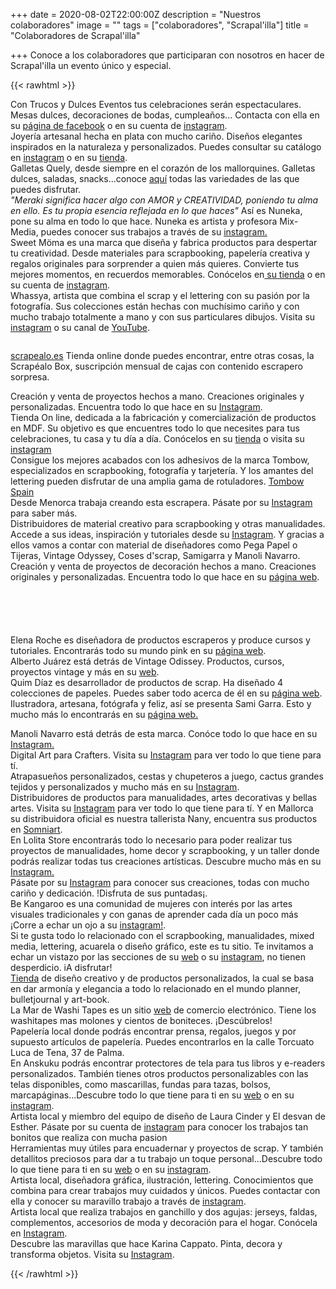 +++
date = 2020-08-02T22:00:00Z
description = "Nuestros colaboradores"
image = ""
tags = ["colaboradores", "Scrapal'illa"]
title = "Colaboradores de Scrapal'illa"

+++
Conoce a los colaboradores que participaran con nosotros en hacer de Scrapal'illa un evento único y especial.

{{< rawhtml >}}

<div class="box alt">

<div class="row 50% uniform">

<!------------TRUCOS Y DULCES + FLORES GUIRIOR--------------------------------------->

<div class="3u"><span><img src="/uploads/trucos-y-dulces-2020-08-11.jpg" alt="" /></span></div>

<div class="3u"><span class="image fit">Con Trucos y Dulces Eventos tus celebraciones serán espectaculares. Mesas dulces, decoraciones de bodas, cumpleaños... Contacta con ella en su <a href="https://www.facebook.com/trucosydulceseventos">página de facebook</a> o en su cuenta de <a href="https://www.instagram.com/trucosydulces_eventos/">instagram</a>.</span></div>

<div class="3u"><span><img src="/uploads/flores-de-guirior2-2020-08-24.jpg" alt="" /></span></div>

<div class="3u$"><span class="image fit">Joyería artesanal hecha en plata con mucho cariño. Diseños elegantes inspirados en la naturaleza y personalizados. Puedes consultar su catálogo en <a href="https://www.instagram.com/flores_de_guirior/">instagram</a> o en su <a href="https://esmosaik.com/es/flores-de-guirior/">tienda</a>.</span></div>

<!-------------------QUELY + NUNEKA--------------------------------------------------->

<div class="3u"><span><img src="/uploads/quely-logo-2020-08-11.jpg" alt="" /></span></div>

<div class="3u"><span class="image fit">Galletas Quely, desde siempre en el corazón de los mallorquines. Galletas dulces, saladas, snacks...conoce <a href="https://quely.com/es/">aquí</a> todas las variedades de las que puedes disfrutar.</span></div>

<div class="3u"><span><img src="/uploads/nuneka-2020-09-05.png" alt="" /></span></div>

<div class="3u$"><span class="image fit"><i>"Meraki significa hacer algo con AMOR y CREATIVIDAD, poniendo tu alma en ello. Es tu propia esencia reflejada en lo que haces"</i> Así es Nuneka, pone su alma en todo lo que hace. Nuneka es artista y profesora Mix-Media, puedes conocer sus trabajos a través de su <a href="https://www.instagram.com/nuneka__/">instagram.</a></span></div>

<div class="3u"><span><img src="/uploads/sweetmoma-2020-09-05.png" alt="" /></span></div>

<!-----------SWEET MOMA + WHASSYA---------------------------------------------->

<div class="3u"><span class="image fit">Sweet Möma es una marca que diseña y fabrica productos para despertar tu creatividad. Desde materiales para scrapbooking, papelería creativa y regalos originales para sorprender a quien más quieres. Convierte tus mejores momentos, en recuerdos memorables. Conócelos en<a href="https://sweetmoma.com/es/"> su tienda</a> o en su cuenta de <a href="https://www.instagram.com/sweetmomabcn/">instagram</a>.</span></div>

<div class="3u"><span><img src="/uploads/whayssa-2020-09-05.png" alt="" /></span></div>

<div class="3u$"><span class="image fit">Whassya, artista que combina el scrap y el lettering con su pasión por la fotografía. Sus colecciones están hechas con muchísimo cariño y con mucho trabajo totalmente a mano y con sus particulares dibujos. Visita su <a href="https://www.instagram.com/whassya/">instagram</a> o su canal de <a href="https://www.youtube.com/c/WhassyaMaspirosa">YouTube</a>.</span></div>

</div>

</div>

<!-----------SCRAPEALO------------------------------------------------------------------------>

<!--Prueba Marga-->

<!--------Para logo grande. izquierda imagen, derecha texto Scrapealo--------------------->

<div class="row">

<div class="6u 12u$(small)">

<span><img src="/uploads/scrapealo-2020-09-05.png" alt="" /></span>

</div>

<div class="6u$ 12u$(small)">

<a href="https://scrapealo.es/">scrapealo.es</a> Tienda online donde puedes encontrar, entre otras cosas, la Scrapéalo Box, suscripción mensual de cajas con contenido escrapero sorpresa.

</div>

</div>

<!-----------------------------------FIN logo grande------------------------------------------->

<!---------------Disposición clásica: 2 logos con su descripción---------------------------->

<div class="row">

<div class="row 50% uniform">

<!------------------------- COQUITO ESCRAPERO + ARTE LASER------------------------------>

<div class="3u"><span><img src="/uploads/coquitoscrapero-2020-09-05.png" alt="" /></span></div>

<div class="3u"><span class="image fit">Creación y venta de proyectos hechos a mano. Creaciones originales y personalizadas. Encuentra todo lo que hace en su <a href="https://www.instagram.com/coquitoscrapero/">Instagram</a>.</span></div>

<div class="3u"><span><img src="/uploads/artelaserdesign-2020-09-12.png" alt="" /></span></div>

<div class="3u$"><span class="image fit">Tienda On line, dedicada a la fabricación y comercialización de productos en MDF. Su objetivo es que encuentres todo lo que necesites para tus celebraciones, tu casa y tu día a día. Conócelos en su <a href="https://www.artelaserdesign.com/">tienda</a> o visita su <a href="https://www.instagram.com/artelaserdesign/">instagram</a></span></div>

<!-------------------------------TOMBOW + SCRAP MENORCA------------------------>

<div class="3u"><span><img src="/uploads/tombow-2020-09-12.png" alt="" /></span></div>

<div class="3u"><span class="image fit">Consigue los mejores acabados con los adhesivos de la marca Tombow, especializados en scrapbooking, fotografía y tarjetería. Y los amantes del lettering pueden disfrutar de una amplia gama de rotuladores. <a href="https://www.instagram.com/tombow.spain/">Tombow Spain</a></span></br></div>

<div class="3u"><span><img src="/uploads/scrapmenorca-2020-09-12.png" alt="" /></span></div>

<div class="3u$"><span class="image fit">Desde Menorca trabaja creando esta escrapera. Pásate por su <a href="https://www.instagram.com/scrapmenorca/">Instagram</a> para saber más.</span></div>

<!----------------------------FIN TOMBOW + SCRAP MENORCA------------------------------>

</div><!--ROW 50 UNIFORM-->

</div><!--ROW-->

<!---------------------------------------------------------------------------------------------->

<!--INICIO BASIC CREA + SONRISAS DE PAPEL-->

<div class="row">

<div class="row 50% uniform">

<div class="3u"><span><img src="/uploads/basiccrea-2020-09-12.png" alt="" /></span></div>

<div class="3u"><span class="image fit">Distribuidores de material creativo para scrapbooking y otras manualidades. Accede a sus ideas, inspiración y tutoriales desde su <a href="https://www.instagram.com/basiccrea2/">Instagram</a>. Y gracias a ellos vamos a contar con material de diseñadores como Pega Papel o Tijeras, Vintage Odyssey, Coses d'scrap, Samigarra y Manoli Navarro.</span><br/></div>

<div class="3u"><span><img src="/uploads/logo_sonrisas-de-papel-2020-09-10.jpg" alt="" /></span></div>

<div class="3u"><span class="image fit">Creación y venta de proyectos de decoración hechos a mano. Creaciones originales y personalizadas. Encuentra todo lo que hace en su <a href="https://www.sonrisasdepapel.es/">página web</a>.</span></div>

</div>

</div>

<!------------------------FIN BASIC CREA + SONRISAS DE PAPEL---------------------->

<!------------------------LOS 5 DE BASIC CREA ---------------------------------------->

<!--Prueba Vanessa-->

<!--Poner 5 logos y debajo su descripción ELENA ROCHE + ODISSEY + QUIM DIAZ + SAMIGARRA + ESRSCRAP-->

<div>

<div class="row">

<div class="2u">

<span><img src="/uploads/pegapapelotijeras2-2020-09-12.png" alt="" /></span>

</div>

<div class="2u">

<span><img src="/uploads/vintageodyssey-2020-09-12.png" alt="" /></span>

</div>

<div class="2u">

<span><img src="/uploads/cosesdscrap2-2020-09-12.png" alt="" /></span>

</div>

<div class="2u">

<span><img src="/uploads/samigarra2-2020-09-12.png" alt="" /></span>

</div>

<div class="2u$">

<span><img src="/uploads/esrscrap-2020-09-12.png" alt="" /></span>

</div>

<div class="2u">Elena Roche es diseñadora de productos escraperos y produce cursos y tutoriales. Encontrarás todo su mundo pink en su <a href="https://www.pegapapelotijeras.com/">página web</a>.<br/>

</div>

<div class="2u">Alberto Juárez está detrás de Vintage Odissey. Productos, cursos, proyectos vintage y más en su <a href="https://www.vintageodyssey.net/">web</a>.</span></div>

<div class="2u">Quim Díaz es desarrollador de productos de scrap. Ha diseñado 4 colecciones de papeles. Puedes saber todo acerca de él en su <a href="https://www.cosesdscrap.com/">página web</a>.

</div>

<div class="2u">Ilustradora, artesana, fotógrafa y feliz, así se presenta Sami Garra. Esto y mucho más lo encontrarás en su <a href="https://samigarra.com/">página web.</a></p>

</div>

<div class="2u$">Manoli Navarro está detrás de esta marca. Conóce todo lo que hace en su <a href="https://www.instagram.com/manolinavarro/">Instagram.</a>

</div>

</div>

</div>

<!--FIN prueba Vanessa-->

<!-----------------------Disposición clásica: 2 logos con su descripción---------------->

<!-------------------------------------BEADESIGN + LA SOÑADORA-------------------------->

<div class="row">

<div class="row 50% uniform">

<div class="3u"><span><img src="/uploads/beadesign-2020-09-12.png" alt="" /></span></div>

<div class="3u"><span class="image fit">Digital Art para Crafters. Visita su <a href="https://www.instagram.com/beadesign.bcn/">Instagram</a> para ver todo lo que tiene para tí.</span></div>

<div class="3u"><span><img src="/uploads/lasonadoramilcrafts-2020-09-12.png" alt="" /></span></div>

<div class="3u$"><span class="image fit">Atrapasueños personalizados, cestas y chupeteros a juego, cactus grandes tejidos y personalizados y mucho más en su <a href="https://www.instagram.com/lasonadora.milcrafts/">Instagram</a>.</span></div>

<!-------------------------------------MONTEJO + LOLITA------------------------------------->

<div class="3u"><span><img src="/uploads/montejo-2020-09-12.png" alt="" /></span></div>

<div class="3u"><span class="image fit">Distribuidores de productos para manualidades, artes decorativas y bellas artes. Visita su <a href="https://www.instagram.com/artemontejo/">Instagram</a> para ver todo lo que tiene para tí. Y en Mallorca su distribuidora oficial es nuestra tallerista Nany, encuentra sus productos en <a href="https://somniartpalma.com">Somniart</a>.</span></div>

<div class="3u"><span><img src="/uploads/lolita-2020-09-05.png" alt="" /></span></div>

<div class="3u$"><span class="image fit">En Lolita Store encontrarás todo lo necesario para poder realizar tus proyectos de manualidades, home decor y scrapbooking, y un taller donde podrás realizar todas tus creaciones artísticas. Descubre mucho más en su  <a href="https://www.instagram.com/elmundodelolita/">Instagram.</a></span></div>

<!-------------------------------------MOKKA STICHES + BE KANGAROO--------------------->

<div class="row">

<div class="row 50% uniform">

<div class="3u"><span><img src="/uploads/mokkastitches-2020-09-16.png" alt="" /></span></div>

<div class="3u"><span class="image fit">Pásate por su <a href="https://www.instagram.com/mokka.stitches/">Instagram</a> para conocer sus creaciones, todas con mucho cariño y dedicación. !Disfruta de sus puntadas¡.</span></div>

<div class="3u"><span><img src="/uploads/bekangaroo-2020-09-16.png" alt="" /></span></div>

<div class="3u$"><span class="image fit">Be Kangaroo es una comunidad de mujeres con interés por las artes visuales tradicionales y con ganas de aprender cada día un poco más ¡Corre a echar un ojo a su <a href="https://www.instagram.com/bekangaroo/">instagram!</a>.</span></div>

<!-------------------------------------MAYRA RUBI + PETITCUKY-------------------------->

<div class="row">

<div class="row 50% uniform">

<div class="3u"><span><img src="/uploads/mayrarubi-2020-09-16.png" alt="" /></span></div>

<div class="3u"><span class="image fit">Si te gusta todo lo relacionado con el scrapbooking, manualidades, mixed media, lettering, acuarela o diseño gráfico, este es tu sitio. Te invitamos a echar un vistazo por las secciones de su <a href="https://pliegaycreascrap.com/">web</a> o su <a href="https://www.instagram.com/_mayra_rubi/">instagram</a>, no tienen desperdicio.  
iA disfrutar!  </span></div>

<div class="3u"><span><img src="/uploads/petitcuky-2020-09-17.png" alt="" /></span></div>

<div class="3u$"><span class="image fit"><a href="https://petitcuky.com/">Tienda</a> de diseño creativo y de productos personalizados, la cual se basa en dar armonía y elegancia a todo lo relacionado en el mundo planner, bulletjournal y art-book.</span></div>

<!-------------------------------LA MAR DE WASHITAPE + ES FERRERET---------------------->

<div class="row">

<div class="row 50% uniform">

<div class="3u"><span><img src="/uploads/lamardewashitapes-2020-09-20.png" alt="" /></span></div>

<div class="3u"><span class="image fit">La Mar de Washi Tapes es un sitio <a href="https://www.lamardewashitapes.es/">web</a> de comercio electrónico. Tiene los washitapes mas molones y cientos de boniteces. ¡Descúbrelos!</span></div>

<div class="3u"><span><img src="/uploads/esferreret-2020-09-16.png" alt="" /></span></div>

<div class="3u$"><span class="image fit">Papelería local donde podrás encontrar prensa, regalos, juegos y por supuesto artículos de papelería. Puedes encontrarlos en la calle Torcuato Luca de Tena, 37 de Palma.</span></div>

<!-------------------------------ANSKUKU + PASSION ART---------------------->

<div class="row">

<div class="row 50% uniform">

<div class="3u"><span><img src="/uploads/anskuku-2020-10-01.png" alt="" /></span></div>

<div class="3u"><span class="image fit">En Anskuku podrás encontrar protectores de tela para tus libros y e-readers personalizados. También tienes otros productos personalizables con las telas disponibles, como mascarillas, fundas para tazas, bolsos, marcapáginas...Descubre todo lo que tiene para ti en su <a href="http://anskuku.com/">web</a> o en su <a href="https://www.instagram.com/anskuku.diy/">instagram</a>.</span></div>

<div class="3u"><span><img src="/uploads/passionart-2020-10-20.png" alt="" /></span></div>

<div class="3u$"><span class="image fit">Artista local y miembro del equipo de diseño de Laura Cinder y El desvan de Esther. Pásate por su cuenta de <a href="https://www.instagram.com/passionart_bycarol/">instagram</a> para conocer los trabajos tan bonitos que realiza con mucha pasion</span></div>

<!-------------------------------TROQUELANDO + HUELLA LAURA ---------------------->

<div class="row">

<div class="row 50% uniform">

<div class="3u"><span><img src="/uploads/troquelando-2020-10-20.png" alt="" /></span></div>

<div class="3u"><span class="image fit">Herramientas muy útiles para encuadernar y proyectos de scrap. Y también detallitos preciosos para dar a tu trabajo un toque personal...Descubre todo lo que tiene para ti en su <a href="http://troquelando.com/">web</a> o en su <a href="https://www.instagram.com/troquelando/">instagram</a>.</span></div>

<div class="3u"><span><img src="/uploads/lahuelladelaura-2020-10-20.png" alt="" /></span></div>

<div class="3u$"><span class="image fit">Artista local, diseñadora gráfica, ilustración, lettering. Conocimientos que combina para crear trabajos muy cuidados y únicos. Puedes contactar con ella y conocer su maravillo trabajo a través de <a href="https://www.instagram.com/lahuelladelaura/">instagram</a>.</span></div>

<!-------------------------------MODAS YAYA + Karina Cappato ---------------------->

<div class="row">

<div class="row 50% uniform">

<div class="3u"><span><img src="/uploads/modasyaya-2020-10-20.png" alt="" /></span></div>

<div class="3u"><span class="image fit">Artista local que realiza trabajos en ganchillo y dos agujas: jerseys, faldas, complementos, accesorios de moda y decoración para el hogar. Conócela en <a href="https://www.instagram.com/modas_yaya/">Instagram</a>.</span></div>

<div class="3u"><span><img src="/uploads/karinacapatto-2020-10-20.png" alt="" /></span></div>

<div class="3u$"><span class="image fit">Descubre las maravillas que hace Karina Cappato. Pinta, decora y transforma objetos. Visita su <a href="https://www.instagram.com/karina_cappato/?hl=es/">Instagram</a>.</span></div>

</div><!--ROW 50 UNIFORM-->

</div><!--ROW-->

{{< /rawhtml >}}